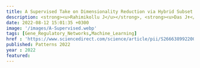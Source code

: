 ```yaml
---
title: A Supervised Take on Dimensionality Reduction via Hybrid Subset Selection
description: <strong><u>Rahimikollu J</u></strong>, <strong><u>Das J✝</u></strong>
date: 2022-08-12 15:01:35 +0300
image: '/images/A-Supervised.webp'
tags: [Gene_Regulatory_Networks,Machine_Learning]
href : 'https://www.sciencedirect.com/science/article/pii/S266638992200174X?via%3Dihub'
published: Patterns 2022
year : 2022
featured: 
---
```

